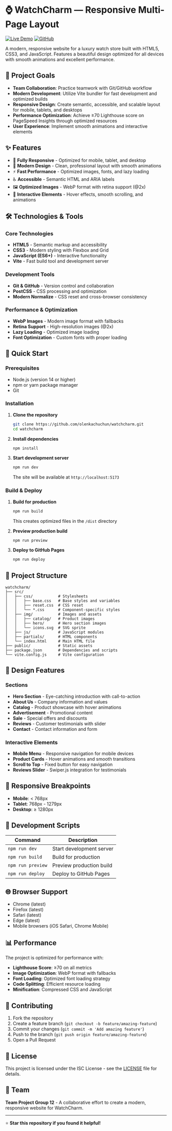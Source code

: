 # ⌚ WatchCharm — Responsive Multi-Page Layout

[![Live Demo](https://img.shields.io/badge/Live%20Demo-View%20Site-blue?style=for-the-badge)](https://olenkachovgun.github.io/team-project-12/)
[![GitHub](https://img.shields.io/badge/GitHub-Repository-black?style=for-the-badge&logo=github)](https://github.com/olenkachuchun/team-project-12)

A modern, responsive website for a luxury watch store built with HTML5, CSS3,
and JavaScript. Features a beautiful design optimized for all devices with
smooth animations and excellent performance.

## 🎯 Project Goals

- **Team Collaboration**: Practice teamwork with Git/GitHub workflow
- **Modern Development**: Utilize Vite bundler for fast development and
  optimized builds
- **Responsive Design**: Create semantic, accessible, and scalable layout for
  mobile, tablets, and desktops
- **Performance Optimization**: Achieve ≥70 Lighthouse score on PageSpeed
  Insights through optimized resources
- **User Experience**: Implement smooth animations and interactive elements

## ✨ Features

- 📱 **Fully Responsive** - Optimized for mobile, tablet, and desktop
- 🎨 **Modern Design** - Clean, professional layout with smooth animations
- ⚡ **Fast Performance** - Optimized images, fonts, and lazy loading
- ♿ **Accessible** - Semantic HTML and ARIA labels
- 🖼️ **Optimized Images** - WebP format with retina support (@2x)
- 🎯 **Interactive Elements** - Hover effects, smooth scrolling, and animations

## 🛠️ Technologies & Tools

### Core Technologies

- **HTML5** - Semantic markup and accessibility
- **CSS3** - Modern styling with Flexbox and Grid
- **JavaScript (ES6+)** - Interactive functionality
- **Vite** - Fast build tool and development server

### Development Tools

- **Git & GitHub** - Version control and collaboration
- **PostCSS** - CSS processing and optimization
- **Modern Normalize** - CSS reset and cross-browser consistency

### Performance & Optimization

- **WebP Images** - Modern image format with fallbacks
- **Retina Support** - High-resolution images (@2x)
- **Lazy Loading** - Optimized image loading
- **Font Optimization** - Custom fonts with proper loading

## 🚀 Quick Start

### Prerequisites

- Node.js (version 14 or higher)
- npm or yarn package manager
- Git

### Installation

1. **Clone the repository**

   ```bash
   git clone https://github.com/olenkachuchun/watchcharm.git
   cd watchcharm
   ```

2. **Install dependencies**

   ```bash
   npm install
   ```

3. **Start development server**
   ```bash
   npm run dev
   ```
   The site will be available at `http://localhost:5173`

### Build & Deploy

1. **Build for production**

   ```bash
   npm run build
   ```

   This creates optimized files in the `/dist` directory

2. **Preview production build**

   ```bash
   npm run preview
   ```

3. **Deploy to GitHub Pages**
   ```bash
   npm run deploy
   ```

## 📁 Project Structure

```
watchcharm/
├── src/
│   ├── css/           # Stylesheets
│   │   ├── base.css   # Base styles and variables
│   │   ├── reset.css  # CSS reset
│   │   └── *.css      # Component-specific styles
│   ├── img/           # Images and assets
│   │   ├── catalog/   # Product images
│   │   ├── hero/      # Hero section images
│   │   └── icons.svg  # SVG sprite
│   ├── js/            # JavaScript modules
│   ├── partials/      # HTML components
│   └── index.html     # Main HTML file
├── public/            # Static assets
├── package.json       # Dependencies and scripts
└── vite.config.js     # Vite configuration
```

## 🎨 Design Features

### Sections

- **Hero Section** - Eye-catching introduction with call-to-action
- **About Us** - Company information and values
- **Catalog** - Product showcase with hover animations
- **Advertisement** - Promotional content
- **Sale** - Special offers and discounts
- **Reviews** - Customer testimonials with slider
- **Contact** - Contact information and form

### Interactive Elements

- **Mobile Menu** - Responsive navigation for mobile devices
- **Product Cards** - Hover animations and smooth transitions
- **Scroll to Top** - Fixed button for easy navigation
- **Reviews Slider** - Swiper.js integration for testimonials

## 📱 Responsive Breakpoints

- **Mobile**: < 768px
- **Tablet**: 768px - 1279px
- **Desktop**: ≥ 1280px

## 🔧 Development Scripts

| Command           | Description              |
| ----------------- | ------------------------ |
| `npm run dev`     | Start development server |
| `npm run build`   | Build for production     |
| `npm run preview` | Preview production build |
| `npm run deploy`  | Deploy to GitHub Pages   |

## 🌐 Browser Support

- Chrome (latest)
- Firefox (latest)
- Safari (latest)
- Edge (latest)
- Mobile browsers (iOS Safari, Chrome Mobile)

## 📊 Performance

The project is optimized for performance with:

- **Lighthouse Score**: ≥70 on all metrics
- **Image Optimization**: WebP format with fallbacks
- **Font Loading**: Optimized font loading strategy
- **Code Splitting**: Efficient resource loading
- **Minification**: Compressed CSS and JavaScript

## 🤝 Contributing

1. Fork the repository
2. Create a feature branch (`git checkout -b feature/amazing-feature`)
3. Commit your changes (`git commit -m 'Add amazing feature'`)
4. Push to the branch (`git push origin feature/amazing-feature`)
5. Open a Pull Request

## 📄 License

This project is licensed under the ISC License - see the [LICENSE](LICENSE) file
for details.

## 👥 Team

**Team Project Group 12** - A collaborative effort to create a modern,
responsive website for WatchCharm.

---

⭐ **Star this repository if you found it helpful!**
